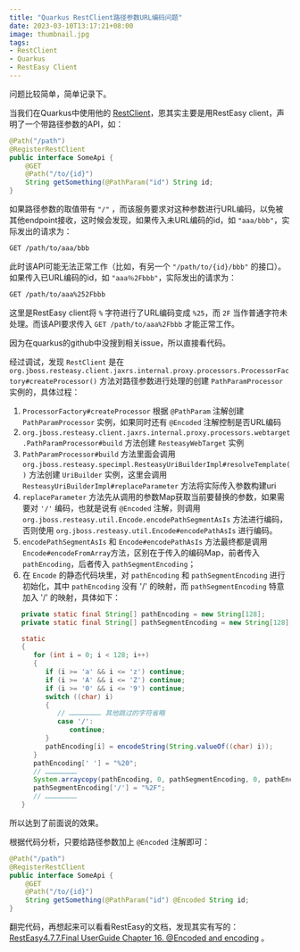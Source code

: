 ```yaml
---
title: "Quarkus RestClient路径参数URL编码问题"
date: 2023-03-10T13:17:21+08:00
image: thumbnail.jpg
tags:
- RestClient
- Quarkus
- RestEasy Client
---
```


问题比较简单，简单记录下。

当我们在Quarkus中使用他的 [RestClient](https://cn.quarkus.io/guides/rest-client)，恩其实主要是用RestEasy client，声明了一个带路径参数的API，如：

```java
@Path("/path")
@RegisterRestClient
public interface SomeApi {
    @GET
    @Path("/to/{id}")
    String getSomething(@PathParam("id") String id;
}
```

如果路径参数的取值带有 `"/"` ，而该服务要求对这种参数进行URL编码，以免被其他endpoint接收，这时候会发现，如果传入未URL编码的id，如 `"aaa/bbb"`，实际发出的请求为：

```bash
GET /path/to/aaa/bbb
```

此时该API可能无法正常工作（比如，有另一个 `"/path/to/{id}/bbb"` 的接口）。如果传入已URL编码的id，如 `"aaa％2Fbbb"`，实际发出的请求为：

```bash
GET /path/to/aaa%252Fbbb
```

这里是RestEasy client将 `%` 字符进行了URL编码变成 `%25`，而 `2F` 当作普通字符未处理。而该API要求传入 `GET /path/to/aaa%2Fbbb` 才能正常工作。

因为在quarkus的github中没搜到相关issue，所以直接看代码。

经过调试，发现 `RestClient` 是在 `org.jboss.resteasy.client.jaxrs.internal.proxy.processors.ProcessorFactory#createProcessor()` 方法对路径参数进行处理的创建 `PathParamProcessor` 实例的，具体过程：

1. `ProcessorFactory#createProcessor` 根据 `@PathParam` 注解创建 `PathParamProcessor` 实例，如果同时还有 `@Encoded` 注解控制是否URL编码
2. `org.jboss.resteasy.client.jaxrs.internal.proxy.processors.webtarget.PathParamProcessor#build` 方法创建 `ResteasyWebTarget` 实例
3. `PathParamProcessor#build` 方法里面会调用 `org.jboss.resteasy.specimpl.ResteasyUriBuilderImpl#resolveTemplate()` 方法创建 `UriBuilder` 实例，这里会调用 `ResteasyUriBuilderImpl#replaceParameter` 方法将实际传入参数构建uri
4. `replaceParameter` 方法先从调用的参数Map获取当前要替换的参数，如果需要对 `'/'` 编码，也就是说有 `@Encoded` 注解，则调用 `org.jboss.resteasy.util.Encode.encodePathSegmentAsIs` 方法进行编码，否则使用 `org.jboss.resteasy.util.Encode#encodePathAsIs` 进行编码。
5. `encodePathSegmentAsIs` 和 `Encode#encodePathAsIs` 方法最终都是调用 `Encode#encodeFromArray`方法，区别在于传入的编码Map，前者传入 `pathEncoding`，后者传入 `pathSegmentEncoding`；
6. 在 `Encode` 的静态代码块里，对 `pathEncoding` 和 `pathSegmentEncoding` 进行初始化，其中 `pathEncoding` 没有 '/' 的映射，而 `pathSegmentEncoding` 特意加入 '/' 的映射，具体如下：

```java
   private static final String[] pathEncoding = new String[128];
   private static final String[] pathSegmentEncoding = new String[128];

   static
   {
      for (int i = 0; i < 128; i++)
      {
         if (i >= 'a' && i <= 'z') continue;
         if (i >= 'A' && i <= 'Z') continue;
         if (i >= '0' && i <= '9') continue;
         switch ((char) i)
         {
            // …………………… 其他跳过的字符省略
            case '/':
               continue;
         }
         pathEncoding[i] = encodeString(String.valueOf((char) i));
      }
      pathEncoding[' '] = "%20";
      // ……………………
      System.arraycopy(pathEncoding, 0, pathSegmentEncoding, 0, pathEncoding.length);
      pathSegmentEncoding['/'] = "%2F";
      // ……………………
   }
```

所以达到了前面说的效果。

根据代码分析，只要给路径参数加上 `@Encoded` 注解即可：

```java
@Path("/path")
@RegisterRestClient
public interface SomeApi {
    @GET
    @Path("/to/{id}")
    String getSomething(@PathParam("id") @Encoded String id;
}
```

翻完代码，再想起来可以看看RestEasy的文档，发现其实有写的：[RestEasy4.7.7.Final UserGuide Chapter 16. @Encoded and encoding](https://docs.jboss.org/resteasy/docs/4.7.7.Final/userguide/html/_Encoded_and_encoding.html) 。
